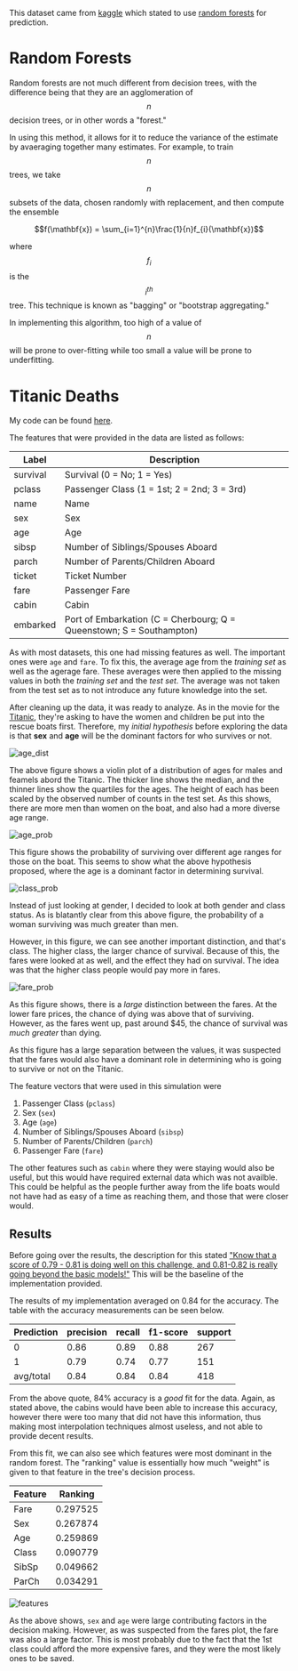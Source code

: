 This dataset came from [kaggle](https://www.kaggle.com/c/titanic/) which stated to use [random forests](https://en.wikipedia.org/wiki/Random_forest) for prediction.

# Random Forests

Random forests are not much different from decision trees, with the difference being that they are an agglomeration of $$n$$ decision trees, or in other words a "forest."

In using this method, it allows for it to reduce the variance of the estimate by avaeraging together many estimates. For example, to train $$n$$ trees, we take $$n$$ subsets of the data, chosen randomly with replacement, and then compute the ensemble

$$f(\mathbf{x}) = \sum_{i=1}^{n}\frac{1}{n}f_{i}(\mathbf{x})$$

where $$f_{i}$$ is the $$i^{th}$$ tree. This technique is known as "bagging" or "bootstrap aggregating."

In implementing this algorithm, too high of a value of $$n$$ will be prone to over-fitting while too small a value will be prone to underfitting. 

# Titanic Deaths

My code can be found [here](https://github.com/cmertin/Machine_Learning/tree/master/Titanic).

The features that were provided in the data are listed as follows:

|Label    |Description|
|---------|---------|
|survival | Survival (0 = No; 1 = Yes)|
|pclass   |       Passenger Class (1 = 1st; 2 = 2nd; 3 = 3rd)|
|name     |       Name|
|sex      |       Sex|
|age      |       Age|
|sibsp    |       Number of Siblings/Spouses Aboard|
|parch    |       Number of Parents/Children Aboard|
|ticket   |       Ticket Number|
|fare     |       Passenger Fare|
|cabin    |       Cabin|
|embarked |       Port of Embarkation (C = Cherbourg; Q = Queenstown; S = Southampton)|

As with most datasets, this one had missing features as well. The important ones were `age` and `fare`. To fix this, the average age from the _training set_ as well as the agerage fare. These averages were then applied to the missing values in both the _training set_ and the _test set_. The average was not taken from the test set as to not introduce any future knowledge into the set.

After cleaning up the data, it was ready to analyze. As in the movie for the [Titanic](https://youtu.be/BQHaR_OdghI?t=1m3s), they're asking to have the women and children be put into the rescue boats first. Therefore, my _initial hypothesis_ before exploring the data is that **sex** and **age** will be the dominant factors for who survives or not.

![age_dist](images/2016/12/12_22-Titanic/age_titanic.png)

The above figure shows a violin plot of a distribution of ages for males and feamels abord the Titanic. The thicker line shows the median, and the thinner lines show the quartiles for the ages. The height of each has been scaled by the observed number of counts in the test set. As this shows, there are more men than women on the boat, and also had a more diverse age range.

![age_prob](images/2016/12/12_22-Titanic/ages_titanic.png)

This figure shows the probability of surviving over different age ranges for those on the boat. This seems to show what the above hypothesis proposed, where the age is a dominant factor in determining survival.

![class_prob](images/2016/12/12_22-Titanic/class_titanic.png)

Instead of just looking at gender, I decided to look at both gender and class status. As is blatantly clear from this above figure, the probability of a woman surviving was much greater than men.

However, in this figure, we can see another important distinction, and that's class. The higher class, the larger chance of survival. Because of this, the fares were looked at as well, and the effect they had on survival. The idea was that the higher class people would pay more in fares.

![fare_prob](images/2016/12/12_22-Titanic/fares_titanic.png)

As this figure shows, there is a _large_ distinction between the fares. At the lower fare prices, the chance of dying was above that of surviving. However, as the fares went up, past around $45, the chance of survival was _much greater_ than dying.

As this figure has a large separation between the values, it was suspected that the fares would also have a dominant role in determining who is going to survive or not on the Titanic.

The feature vectors that were used in this simulation were

1. Passenger Class (`pclass`)
2. Sex (`sex`)
3. Age (`age`)
4. Number of Siblings/Spouses Aboard (`sibsp`)
5. Number of Parents/Children (`parch`)
6. Passenger Fare (`fare`)

The other features such as `cabin` where they were staying would also be useful, but this would have required external data which was not availble. This could be helpful as the people further away from the life boats would not have had as easy of a time as reaching them, and those that were closer would.


## Results

Before going over the results, the description for this stated ["Know that a score of 0.79 - 0.81 is doing well on this challenge, and 0.81-0.82 is really going beyond the basic models!"](https://www.kaggle.com/c/titanic/details/getting-started-with-random-forests) This will be the baseline of the implementation provided. 

The results of my implementation averaged on 0.84 for the accuracy. The table with the accuracy measurements can be seen below.

|Prediction | precision | recall | f1-score | support |
|-----------|-----------|--------|----------|---------|
|0          | 0.86      | 0.89   | 0.88     | 267     |
|1          | 0.79      | 0.74   | 0.77     | 151     |
| avg/total | 0.84      | 0.84   | 0.84     | 418     |

From the above quote, 84% accuracy is a _good_ fit for the data. Again, as stated above, the cabins would have been able to increase this accuracy, however there were too many that did not have this information, thus making most interpolation techniques almost useless, and not able to provide decent results.

From this fit, we can also see which features were most dominant in the random forest. The "ranking" value is essentially how much "weight" is given to that feature in the tree's decision process. 

|Feature | Ranking |
|--------|---------|
|Fare    | 0.297525|
|Sex     | 0.267874|
|Age     | 0.259869|
|Class   | 0.090779|
|SibSp   | 0.049662|
|ParCh   | 0.034291|

![features](images/2016/12/12_22-Titanic/feature_importance.png)

As the above shows, `sex` and `age` were large contributing factors in the decision making. However, as was suspected from the fares plot, the fare was also a large factor. This is most probably due to the fact that the 1st class could afford the more expensive fares, and they were the most likely ones to be saved.



